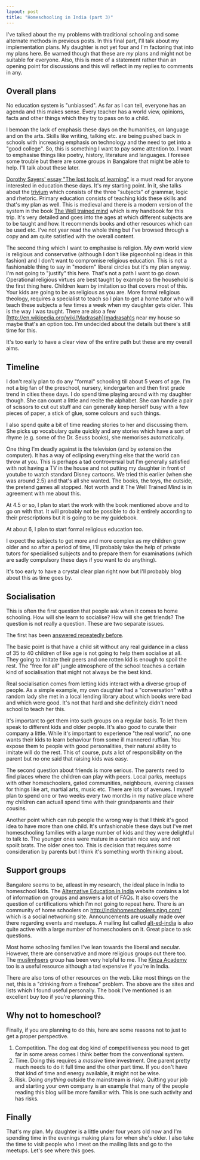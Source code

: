 ```yaml
---
layout: post
title: "Homeschooling in India (part 3)"
---
```


I've talked about the my problems with traditional schooling and some
alternate methods in previous posts. In this final part, I'll talk
about my implementation plans. My daughter is not yet four and I'm
factoring that into my plans here. Be warned though that these are
*my* plans and might not be suitable for everyone. Also, this is more
of a statement rather than an opening point for discussions and this
will reflect in my replies to comments in any. 

## Overall plans ##

No education system is "unbiassed". As far as I can tell, everyone has
an agenda and this makes sense. Every teacher has a world view,
opinions, facts and other things which they try to pass on to a
child. 

I bemoan the lack of emphasis these days on the humanities, on
language and on the arts. Skills like writing, talking etc. are being
pushed back in schools with increasing emphasis on technology and the
need to get into a "good college". So, this is something I want to pay
some attention to. I want to emphasise things like poetry, history,
literature and languages. I foresee some trouble but there are some
groups in Bangalore that might be able to help. I'll talk about these
later. 

[Dorothy Sayers' essay "The lost tools of learning"](http://www.gbt.org/text/sayers.html)
is a must read for anyone interested in education these days. It's my
starting point. In it, she talks about the
[trivium](http://en.wikipedia.org/wiki/Trivium_(education)) which
consists of the three "subjects" of grammar, logic and
rhetoric. Primary education consists of teaching kids these skills and
that's my plan as well. This is medieval and there is a modern version
of the system in the book
[The Well trained mind](http://openlibrary.org/works/OL15167498W/The_Well-Trained_Mind)
which is my handbook for this trip. It's very detailed and goes into
the ages at which different subjects are to be taught and how. It
recommends books and other resources which can be used etc. I've not
year read the whole thing but I've browsed through a copy and am quite
satisfied with the overall content.

The second thing which I want to emphasise is religion. My own world
view is religious and conservative (although I don't like pigeonholing
ideas in this fashion) and I don't want to compromise religious
education. This is not a fashionable thing to say in "modern" liberal
circles but it's my plan anyway. I'm not going to "justify" this
here. That's not a path I want to go down. Operational religious
virtues are best taught by example so the household is the first thing
here. Children learn by imitation so that covers most of this. Your
kids are going to be as religious as you are. More formal religious
theology, requires a specialist to teach so I plan to get a home
tutor who will teach these subjects a few times a week when my
daughter gets older. This is the way I was taught. There are also a
few [http://en.wikipedia.org/wiki/Madrasah](madrasah)s near my house
so maybe that's an option too. I'm undecided about the details but
there's still time for this.

It's too early to have a clear view of the entire path but these are
my overall aims.

## Timeline ##

I don't really plan to do any "formal" schooling till about 5 years of
age. I'm not a big fan of the preschool, nursery, kindergarten and
then first grade trend in cities these days. I do spend time playing
around with my daughter though. She can count a little and recite the
alphabet. She can handle a pair of scissors to cut out stuff and can
generally keep herself busy with a few pieces of paper, a stick of
glue, some colours and such things. 

I also spend quite a bit of time reading stories to her and discussing
them. She picks up vocabulary quite quickly and any stories which have
a sort of rhyme (e.g. some of the Dr. Seuss books), she memorises
automatically. 

One thing I'm deadly against is the television (and by extension the
computer). It has a way of eclipsing everything else that the world
can throw at you. This is perhaps a tad controversial but I'm
generally satisfied with not having a TV in the house and not putting
my daughter in front of youtube to watch standard Disney cartoons. We
tried this earlier (when she was around 2.5) and that's all she
wanted. The books, the toys, the outside, the pretend games all
stopped. Not worth and it The Well Trained Mind is in agreement with
me about this.

At 4.5 or so, I plan to start the work with the book mentioned above
and to go on with that. It will probably not be possible to do it
entirely according to their prescriptions but it is going to be my
guidebook.

At about 6, I plan to start formal religious education too. 

I expect the subjects to get more and more complex as my children grow
older and so after a period of time, I'll probably take the help of
private tutors for specialised subjects and to prepare them for
examinations (which are sadly compulsory these days if you want to do
anything).

It's too early to have a crystal clear plan right now but I'll
probably blog about this as time goes by. 


## Socialisation ##

This is often the first question that people ask when it comes to home
schooling. How will she learn to socialise? How will she get friends? 
The question is not really a question. These are two separate issues. 

The first has been
[answered repeatedly before](http://alternativeeducationindia.net/faqs.htm).

The basic point is that have a child sit without any real guidance in
a class of 35 to 40 children of like age is not going to help them
socialise at all. They going to imitate their peers and one rotten kid
is enough to spoil the rest. The "free for all" jungle atmosphere of
the school teaches a certain kind of socialisation that might not
always be the best kind. 

Real socialisation comes from letting kids interact with a diverse
group of people. As a simple example, my own daughter had a
"conversation" with a random lady she met in a local lending library
about which books were bad and which were good. It's not that hard and
she definitely didn't need school to teach her this.

It's important to get them into such groups on a regular basis. To let
them speak to different kids and older people. It's also good to
curate their company a little. While it's important to experience "the
real world", no one wants their kids to learn behaviour from some ill
mannered ruffian. You expose them to people with good personalities,
their natural ability to imitate will do the rest. This of course,
puts a lot of responsibility on the parent but no one said that
raising kids was easy. 

The second question about friends is more serious. The parents need to
find places where the children can play with peers. Local parks,
meetups with other homeschoolers, gated communities, neighbours,
evening classes for things like art, martial arts, music etc. There
are lots of avenues. I myself plan to spend one or two weeks every two
months in my native place where my children can actuall spend time
with their grandparents and their cousins. 

Another point which can rub people the wrong way is that I think it's
good idea to have more than one child. It's unfashionable these days
but I've met homeschooling families with a large number of kids and
they were delightful to talk to. The younger ones were mature in a
certain nice way and not spoilt brats. The older ones too. This is
decision that requires some consideration by parents but I think it's
something worth thinking about. 

## Support groups ##

Bangalore seems to be, atleast in my research, the ideal place in India to homeschool kids. The
[Alternative Education in India](http://alternativeeducationindia.net/) website contains a lot of information on groups and answers a
lot of FAQs. It also covers the question of certifications which I'm
not going to repeat here. There is an community of home schoolers on
<http://indiahomeschoolers.ning.com/> which is a social networking
site. Announcements are usually made over there regarding events and
meetups. A mailing list called
[alt-ed-india](http://groups.yahoo.com/group/alt-ed-india/) is also
quite active with a large number of homeschoolers on it. Great place
to ask questions.

Most home schooling families I've lean towards the liberal and
secular. However, there are conservative and more religious groups
out there too. The
[muslimhsers](http://groups.yahoo.com/group/muslimhsers/) group has
been very helpful to me. The
[Kinza Academy](http://www.kinzaacademy.com/) too is a useful resource
although a tad expensive if you're in India. 

There are also tons of other resources on the web. Like most things on
the net, this is a "drinking from a firehose" problem. The above are
the sites and lists which I found useful personally. The book I've
mentioned is an excellent buy too if you're planning this. 

## Why not to homeschool? #

Finally, if you are planning to do this, here are some reasons not
to just to get a proper perspective.

1. Competition. The dog eat dog kind of competitiveness you need to
get far in some areas comes I think better from the conventional
system.
2. Time. Doing this requires a *massive* time investment. One parent
pretty much needs to do it full time and the other part time. If
you don't have that kind of time and energy available, it might not be
wise. 
3. Risk. Doing *anything* outside the mainstream is risky. Quitting
your job and starting your own company is an example that many of the
people reading this blog will be more familiar with. This is one such
activity and has risks. 

## Finally ##

That's my plan. My daughter is a little under four years old now and
I'm spending time in the evenings making plans for when she's older. I
also take the time to visit people who I meet on the mailing lists and
go to the meetups. Let's see where this goes. 
